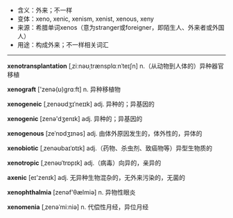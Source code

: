 - <span class="definition">含义：外来；不一样</span>
- <span class="definition">变体：xeno, xenic, xenism, xenist, xenous, xeny</span>
- <span class="definition">来源：希腊单词xenos（意为stranger或foreigner，即陌生人、外来者或外国人）</span>
- <span class="definition">用途：构成外来；不一样相关词汇</span>

---

<span class="vocabulary">**xenotransplantation**</span> [ˌziːnəʊˌtrænsplɑːnˈteɪʃn] n.（从动物到人体的）异种器官移植

<span class="vocabulary">**xenograft**</span> ['zenə(ʊ)grɑːft] n. 异种移植物

<span class="vocabulary">**xenogeneic**</span> [ˌzenəʊdʒɪˈneɪɪk] adj. 异种的；异基因的

<span class="vocabulary">**xenogenic**</span> [zenə'dʒenɪk] adj. 异种的；异基因的

<span class="vocabulary">**xenogenous**</span> [zeˈnɒdʒɪnəs] adj. 由体外原因发生的，体外性的，异体的

<span class="vocabulary">**xenobiotic**</span> [ˌzenəʊbaɪˈɒtɪk] adj.（药物、杀虫剂、致癌物等）异型生物质的

<span class="vocabulary">**xenotropic**</span> [ˌzenəʊˈtrɒpɪk] adj.（病毒）向异的，亲异的

<span class="vocabulary">**axenic**</span> [eɪ'zenɪk] adj. 无异种生物混杂的，无外来污染的，无菌的

<span class="vocabulary">**xenophthalmia**</span> [zenəf'θælmiə] n. 异物性眼炎

<span class="vocabulary">**xenomenia**</span> [ˌzenəˈmiːniə] n. 代偿性月经，异位月经
